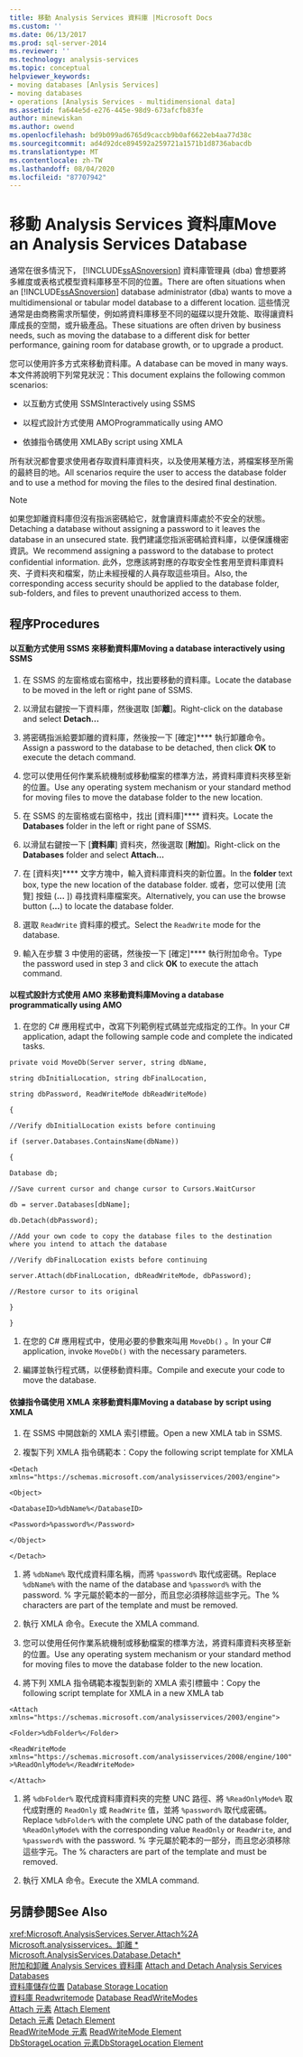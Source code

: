 ```yaml
---
title: 移動 Analysis Services 資料庫 |Microsoft Docs
ms.custom: ''
ms.date: 06/13/2017
ms.prod: sql-server-2014
ms.reviewer: ''
ms.technology: analysis-services
ms.topic: conceptual
helpviewer_keywords:
- moving databases [Anlysis Services]
- moving databases
- operations [Analysis Services - multidimensional data]
ms.assetid: fa644e5d-e276-445e-98d9-673afcfb83fe
author: minewiskan
ms.author: owend
ms.openlocfilehash: bd9b099ad6765d9caccb9b0af6622eb4aa77d38c
ms.sourcegitcommit: ad4d92dce894592a259721a1571b1d8736abacdb
ms.translationtype: MT
ms.contentlocale: zh-TW
ms.lasthandoff: 08/04/2020
ms.locfileid: "87707942"
---
```

# <a name="move-an-analysis-services-database"></a><span data-ttu-id="ecf43-102">移動 Analysis Services 資料庫</span><span class="sxs-lookup"><span data-stu-id="ecf43-102">Move an Analysis Services Database</span></span>
  <span data-ttu-id="ecf43-103">通常在很多情況下， [!INCLUDE[ssASnoversion](../../includes/ssasnoversion-md.md)] 資料庫管理員 (dba) 會想要將多維度或表格式模型資料庫移至不同的位置。</span><span class="sxs-lookup"><span data-stu-id="ecf43-103">There are often situations when an [!INCLUDE[ssASnoversion](../../includes/ssasnoversion-md.md)] database administrator (dba) wants to move a multidimensional or tabular model database to a different location.</span></span> <span data-ttu-id="ecf43-104">這些情況通常是由商務需求所驅使，例如將資料庫移至不同的磁碟以提升效能、取得讓資料庫成長的空間，或升級產品。</span><span class="sxs-lookup"><span data-stu-id="ecf43-104">These situations are often driven by business needs, such as moving the database to a different disk for better performance, gaining room for database growth, or to upgrade a product.</span></span>  
  
 <span data-ttu-id="ecf43-105">您可以使用許多方式來移動資料庫。</span><span class="sxs-lookup"><span data-stu-id="ecf43-105">A database can be moved in many ways.</span></span> <span data-ttu-id="ecf43-106">本文件將說明下列常見狀況：</span><span class="sxs-lookup"><span data-stu-id="ecf43-106">This document explains the following common scenarios:</span></span>  
  
-   <span data-ttu-id="ecf43-107">以互動方式使用 SSMS</span><span class="sxs-lookup"><span data-stu-id="ecf43-107">Interactively using SSMS</span></span>  
  
-   <span data-ttu-id="ecf43-108">以程式設計方式使用 AMO</span><span class="sxs-lookup"><span data-stu-id="ecf43-108">Programmatically using AMO</span></span>  
  
-   <span data-ttu-id="ecf43-109">依據指令碼使用 XMLA</span><span class="sxs-lookup"><span data-stu-id="ecf43-109">By script using XMLA</span></span>  
  
 <span data-ttu-id="ecf43-110">所有狀況都會要求使用者存取資料庫資料夾，以及使用某種方法，將檔案移至所需的最終目的地。</span><span class="sxs-lookup"><span data-stu-id="ecf43-110">All scenarios require the user to access the database folder and to use a method for moving the files to the desired final destination.</span></span>  
  
> [!NOTE]  
>  <span data-ttu-id="ecf43-111">如果您卸離資料庫但沒有指派密碼給它，就會讓資料庫處於不安全的狀態。</span><span class="sxs-lookup"><span data-stu-id="ecf43-111">Detaching a database without assigning a password to it leaves the database in an unsecured state.</span></span> <span data-ttu-id="ecf43-112">我們建議您指派密碼給資料庫，以便保護機密資訊。</span><span class="sxs-lookup"><span data-stu-id="ecf43-112">We recommend assigning a password to the database to protect confidential information.</span></span> <span data-ttu-id="ecf43-113">此外，您應該將對應的存取安全性套用至資料庫資料夾、子資料夾和檔案，防止未經授權的人員存取這些項目。</span><span class="sxs-lookup"><span data-stu-id="ecf43-113">Also, the corresponding access security should be applied to the database folder, sub-folders, and files to prevent unauthorized access to them.</span></span>  
  
## <a name="procedures"></a><span data-ttu-id="ecf43-114">程序</span><span class="sxs-lookup"><span data-stu-id="ecf43-114">Procedures</span></span>  
  
#### <a name="moving-a-database-interactively-using-ssms"></a><span data-ttu-id="ecf43-115">以互動方式使用 SSMS 來移動資料庫</span><span class="sxs-lookup"><span data-stu-id="ecf43-115">Moving a database interactively using SSMS</span></span>  
  
1.  <span data-ttu-id="ecf43-116">在 SSMS 的左窗格或右窗格中，找出要移動的資料庫。</span><span class="sxs-lookup"><span data-stu-id="ecf43-116">Locate the database to be moved in the left or right pane of SSMS.</span></span>  
  
2.  <span data-ttu-id="ecf43-117">以滑鼠右鍵按一下資料庫，然後選取 [卸**離**]。</span><span class="sxs-lookup"><span data-stu-id="ecf43-117">Right-click on the database and select **Detach...**</span></span>  
  
3.  <span data-ttu-id="ecf43-118">將密碼指派給要卸離的資料庫，然後按一下 [確定]\*\*\*\* 執行卸離命令。</span><span class="sxs-lookup"><span data-stu-id="ecf43-118">Assign a password to the database to be detached, then click **OK** to execute the detach command.</span></span>  
  
4.  <span data-ttu-id="ecf43-119">您可以使用任何作業系統機制或移動檔案的標準方法，將資料庫資料夾移至新的位置。</span><span class="sxs-lookup"><span data-stu-id="ecf43-119">Use any operating system mechanism or your standard method for moving files to move the database folder to the new location.</span></span>  
  
5.  <span data-ttu-id="ecf43-120">在 SSMS 的左窗格或右窗格中，找出 [資料庫]\*\*\*\* 資料夾。</span><span class="sxs-lookup"><span data-stu-id="ecf43-120">Locate the **Databases** folder in the left or right pane of SSMS.</span></span>  
  
6.  <span data-ttu-id="ecf43-121">以滑鼠右鍵按一下 [**資料庫**] 資料夾，然後選取 [**附加**]。</span><span class="sxs-lookup"><span data-stu-id="ecf43-121">Right-click on the **Databases** folder and select **Attach...**</span></span>  
  
7.  <span data-ttu-id="ecf43-122">在 [資料夾]\*\*\*\* 文字方塊中，輸入資料庫資料夾的新位置。</span><span class="sxs-lookup"><span data-stu-id="ecf43-122">In the **folder** text box, type the new location of the database folder.</span></span> <span data-ttu-id="ecf43-123">或者，您可以使用 [流覽] 按鈕 (**...** ]) 尋找資料庫檔案夾。</span><span class="sxs-lookup"><span data-stu-id="ecf43-123">Alternatively, you can use the browse button (**...**) to locate the database folder.</span></span>  
  
8.  <span data-ttu-id="ecf43-124">選取 `ReadWrite` 資料庫的模式。</span><span class="sxs-lookup"><span data-stu-id="ecf43-124">Select the `ReadWrite` mode for the database.</span></span>  
  
9. <span data-ttu-id="ecf43-125">輸入在步驟 3 中使用的密碼，然後按一下 [確定]\*\*\*\* 執行附加命令。</span><span class="sxs-lookup"><span data-stu-id="ecf43-125">Type the password used in step 3 and click **OK** to execute the attach command.</span></span>  
  
#### <a name="moving-a-database-programmatically-using-amo"></a><span data-ttu-id="ecf43-126">以程式設計方式使用 AMO 來移動資料庫</span><span class="sxs-lookup"><span data-stu-id="ecf43-126">Moving a database programmatically using AMO</span></span>  
  
1.  <span data-ttu-id="ecf43-127">在您的 C# 應用程式中，改寫下列範例程式碼並完成指定的工作。</span><span class="sxs-lookup"><span data-stu-id="ecf43-127">In your C# application, adapt the following sample code and complete the indicated tasks.</span></span>  
  
 `private void MoveDb(Server server, string dbName,`  
  
 `string dbInitialLocation, string dbFinalLocation,`  
  
 `string dbPassword, ReadWriteMode dbReadWriteMode)`  
  
 `{`  
  
 `//Verify dbInitialLocation exists before continuing`  
  
 `if (server.Databases.ContainsName(dbName))`  
  
 `{`  
  
 `Database db;`  
  
 `//Save current cursor and change cursor to Cursors.WaitCursor`  
  
 `db = server.Databases[dbName];`  
  
 `db.Detach(dbPassword);`  
  
 `//Add your own code to copy the database files to the destination where you intend to attach the database`  
  
 `//Verify dbFinalLocation exists before continuing`  
  
 `server.Attach(dbFinalLocation, dbReadWriteMode, dbPassword);`  
  
 `//Restore cursor to its original`  
  
 `}`  
  
 `}`  
  
1.  <span data-ttu-id="ecf43-128">在您的 C# 應用程式中，使用必要的參數來叫用 `MoveDb()` 。</span><span class="sxs-lookup"><span data-stu-id="ecf43-128">In your C# application, invoke `MoveDb()` with the necessary parameters.</span></span>  
  
2.  <span data-ttu-id="ecf43-129">編譯並執行程式碼，以便移動資料庫。</span><span class="sxs-lookup"><span data-stu-id="ecf43-129">Compile and execute your code to move the database.</span></span>  
  
#### <a name="moving-a-database-by-script-using-xmla"></a><span data-ttu-id="ecf43-130">依據指令碼使用 XMLA 來移動資料庫</span><span class="sxs-lookup"><span data-stu-id="ecf43-130">Moving a database by script using XMLA</span></span>  
  
1.  <span data-ttu-id="ecf43-131">在 SSMS 中開啟新的 XMLA 索引標籤。</span><span class="sxs-lookup"><span data-stu-id="ecf43-131">Open a new XMLA tab in SSMS.</span></span>  
  
2.  <span data-ttu-id="ecf43-132">複製下列 XMLA 指令碼範本：</span><span class="sxs-lookup"><span data-stu-id="ecf43-132">Copy the following script template for XMLA</span></span>  
  
 `<Detach xmlns="https://schemas.microsoft.com/analysisservices/2003/engine">`  
  
 `<Object>`  
  
 `<DatabaseID>%dbName%</DatabaseID>`  
  
 `<Password>%password%</Password>`  
  
 `</Object>`  
  
 `</Detach>`  
  
1.  <span data-ttu-id="ecf43-133">將 `%dbName%` 取代成資料庫名稱，而將 `%password%` 取代成密碼。</span><span class="sxs-lookup"><span data-stu-id="ecf43-133">Replace `%dbName%` with the name of the database and `%password%` with the password.</span></span> <span data-ttu-id="ecf43-134">% 字元屬於範本的一部分，而且您必須移除這些字元。</span><span class="sxs-lookup"><span data-stu-id="ecf43-134">The % characters are part of the template and must be removed.</span></span>  
  
2.  <span data-ttu-id="ecf43-135">執行 XMLA 命令。</span><span class="sxs-lookup"><span data-stu-id="ecf43-135">Execute the XMLA command.</span></span>  
  
3.  <span data-ttu-id="ecf43-136">您可以使用任何作業系統機制或移動檔案的標準方法，將資料庫資料夾移至新的位置。</span><span class="sxs-lookup"><span data-stu-id="ecf43-136">Use any operating system mechanism or your standard method for moving files to move the database folder to the new location.</span></span>  
  
4.  <span data-ttu-id="ecf43-137">將下列 XMLA 指令碼範本複製到新的 XMLA 索引標籤中：</span><span class="sxs-lookup"><span data-stu-id="ecf43-137">Copy the following script template for XMLA in a new XMLA tab</span></span>  
  
 `<Attach xmlns="https://schemas.microsoft.com/analysisservices/2003/engine">`  
  
 `<Folder>%dbFolder%</Folder>`  
  
 `<ReadWriteMode xmlns="https://schemas.microsoft.com/analysisservices/2008/engine/100">%ReadOnlyMode%</ReadWriteMode>`  
  
 `</Attach>`  
  
1.  <span data-ttu-id="ecf43-138">將 `%dbFolder%` 取代成資料庫資料夾的完整 UNC 路徑、將 `%ReadOnlyMode%` 取代成對應的 `ReadOnly` 或 `ReadWrite` 值，並將 `%password%` 取代成密碼。</span><span class="sxs-lookup"><span data-stu-id="ecf43-138">Replace `%dbFolder%` with the complete UNC path of the database folder, `%ReadOnlyMode%` with the corresponding value `ReadOnly` or `ReadWrite`, and `%password%` with the password.</span></span> <span data-ttu-id="ecf43-139">% 字元屬於範本的一部分，而且您必須移除這些字元。</span><span class="sxs-lookup"><span data-stu-id="ecf43-139">The % characters are part of the template and must be removed.</span></span>  
  
2.  <span data-ttu-id="ecf43-140">執行 XMLA 命令。</span><span class="sxs-lookup"><span data-stu-id="ecf43-140">Execute the XMLA command.</span></span>  
  
## <a name="see-also"></a><span data-ttu-id="ecf43-141">另請參閱</span><span class="sxs-lookup"><span data-stu-id="ecf43-141">See Also</span></span>  
 <xref:Microsoft.AnalysisServices.Server.Attach%2A>   
 <span data-ttu-id="ecf43-142">[Microsoft.analysisservices。卸離 \*](/dotnet/api/microsoft.analysisservices.core.database.detach) </span><span class="sxs-lookup"><span data-stu-id="ecf43-142">[Microsoft.AnalysisServices.Database.Detach\*](/dotnet/api/microsoft.analysisservices.core.database.detach) </span></span>  
 <span data-ttu-id="ecf43-143">[附加和卸離 Analysis Services 資料庫](attach-and-detach-analysis-services-databases.md) </span><span class="sxs-lookup"><span data-stu-id="ecf43-143">[Attach and Detach Analysis Services Databases](attach-and-detach-analysis-services-databases.md) </span></span>  
 <span data-ttu-id="ecf43-144">[資料庫儲存位置](database-storage-location.md) </span><span class="sxs-lookup"><span data-stu-id="ecf43-144">[Database Storage Location](database-storage-location.md) </span></span>  
 <span data-ttu-id="ecf43-145">[資料庫 Readwritemode](database-readwritemodes.md) </span><span class="sxs-lookup"><span data-stu-id="ecf43-145">[Database ReadWriteModes](database-readwritemodes.md) </span></span>  
 <span data-ttu-id="ecf43-146">[Attach 元素](https://docs.microsoft.com/bi-reference/xmla/xml-elements-commands/attach-element) </span><span class="sxs-lookup"><span data-stu-id="ecf43-146">[Attach Element](https://docs.microsoft.com/bi-reference/xmla/xml-elements-commands/attach-element) </span></span>  
 <span data-ttu-id="ecf43-147">[Detach 元素](https://docs.microsoft.com/bi-reference/xmla/xml-elements-commands/detach-element) </span><span class="sxs-lookup"><span data-stu-id="ecf43-147">[Detach Element](https://docs.microsoft.com/bi-reference/xmla/xml-elements-commands/detach-element) </span></span>  
 <span data-ttu-id="ecf43-148">[ReadWriteMode 元素](https://docs.microsoft.com/bi-reference/xmla/xml-elements-properties/readwritemode-element) </span><span class="sxs-lookup"><span data-stu-id="ecf43-148">[ReadWriteMode Element](https://docs.microsoft.com/bi-reference/xmla/xml-elements-properties/readwritemode-element) </span></span>  
 [<span data-ttu-id="ecf43-149">DbStorageLocation 元素</span><span class="sxs-lookup"><span data-stu-id="ecf43-149">DbStorageLocation Element</span></span>](https://docs.microsoft.com/bi-reference/xmla/xml-elements-properties/dbstoragelocation-element)  
  
  

